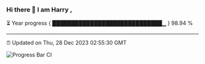 ### Hi there 👋 I am Harry , 

⏳ Year progress { █████████████████████████████▁ } 98.94 %

---

⏰ Updated on Thu, 28 Dec 2023 02:55:30 GMT

![Progress Bar CI](https://github.com/duykhang68/duykhang68/workflows/Progress%20Bar%20CI/badge.svg)
